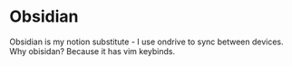 # Obsidian

Obsidian is my notion substitute - I use ondrive to sync between devices. Why obisidan? Because it has vim keybinds. 